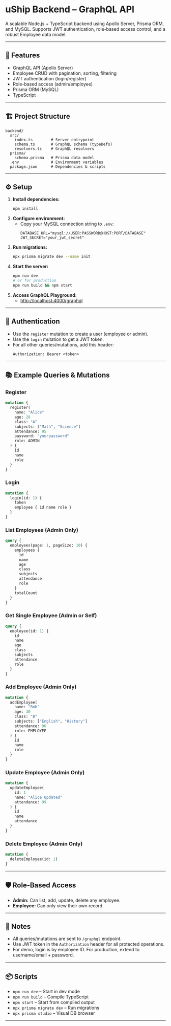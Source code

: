# uShip Backend – GraphQL API

A scalable Node.js + TypeScript backend using Apollo Server, Prisma ORM, and MySQL. Supports JWT authentication, role-based access control, and a robust Employee data model.

---

## 🚀 Features
- GraphQL API (Apollo Server)
- Employee CRUD with pagination, sorting, filtering
- JWT authentication (login/register)
- Role-based access (admin/employee)
- Prisma ORM (MySQL)
- TypeScript

---

## 🏗️ Project Structure
```
backend/
  src/
    index.ts        # Server entrypoint
    schema.ts       # GraphQL schema (typeDefs)
    resolvers.ts    # GraphQL resolvers
  prisma/
    schema.prisma   # Prisma data model
  .env              # Environment variables
  package.json      # Dependencies & scripts
```

---

## ⚙️ Setup
1. **Install dependencies:**
   ```sh
   npm install
   ```
2. **Configure environment:**
   - Copy your MySQL connection string to `.env`:
     ```env
     DATABASE_URL="mysql://USER:PASSWORD@HOST:PORT/DATABASE"
     JWT_SECRET="your_jwt_secret"
     ```
3. **Run migrations:**
   ```sh
   npx prisma migrate dev --name init
   ```
4. **Start the server:**
   ```sh
   npm run dev
   # or for production
   npm run build && npm start
   ```
5. **Access GraphQL Playground:**
   - [http://localhost:4000/graphql](http://localhost:4000/graphql)

---

## 🔐 Authentication
- Use the `register` mutation to create a user (employee or admin).
- Use the `login` mutation to get a JWT token.
- For all other queries/mutations, add this header:
  ```
  Authorization: Bearer <token>
  ```

---

## 📚 Example Queries & Mutations

### Register
```graphql
mutation {
  register(
    name: "Alice"
    age: 28
    class: "A"
    subjects: ["Math", "Science"]
    attendance: 95
    password: "yourpassword"
    role: ADMIN
  ) {
    id
    name
    role
  }
}
```

### Login
```graphql
mutation {
  login(id: 1) {
    token
    employee { id name role }
  }
}
```

### List Employees (Admin Only)
```graphql
query {
  employees(page: 1, pageSize: 10) {
    employees {
      id
      name
      age
      class
      subjects
      attendance
      role
    }
    totalCount
  }
}
```

### Get Single Employee (Admin or Self)
```graphql
query {
  employee(id: 1) {
    id
    name
    age
    class
    subjects
    attendance
    role
  }
}
```

### Add Employee (Admin Only)
```graphql
mutation {
  addEmployee(
    name: "Bob"
    age: 30
    class: "B"
    subjects: ["English", "History"]
    attendance: 90
    role: EMPLOYEE
  ) {
    id
    name
    role
  }
}
```

### Update Employee (Admin Only)
```graphql
mutation {
  updateEmployee(
    id: 1
    name: "Alice Updated"
    attendance: 99
  ) {
    id
    name
    attendance
  }
}
```

### Delete Employee (Admin Only)
```graphql
mutation {
  deleteEmployee(id: 1)
}
```

---

## 🛡️ Role-Based Access
- **Admin:** Can list, add, update, delete any employee.
- **Employee:** Can only view their own record.

---

## 📝 Notes
- All queries/mutations are sent to `/graphql` endpoint.
- Use JWT token in the `Authorization` header for all protected operations.
- For demo, login is by employee ID. For production, extend to username/email + password.

---

## 📦 Scripts
- `npm run dev` – Start in dev mode
- `npm run build` – Compile TypeScript
- `npm start` – Start from compiled output
- `npx prisma migrate dev` – Run migrations
- `npx prisma studio` – Visual DB browser

---
